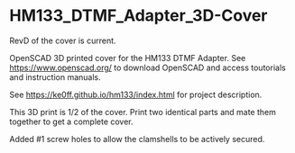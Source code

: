 # HM133_DTMF_Adapter_3D-Cover

RevD of the cover is current.

OpenSCAD 3D printed cover for the HM133 DTMF Adapter.  See https://www.openscad.org/ to download OpenSCAD and access toutorials and instruction manuals.

See https://ke0ff.github.io/hm133/index.html for project description.
</p>
This 3D print is 1/2 of the cover.  Print two identical parts and mate them together to get a complete cover.
</p>
Added #1 screw holes to allow the clamshells to be actively secured.
